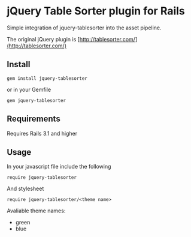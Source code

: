 jQuery Table Sorter plugin for Rails
===

Simple integration of jquery-tablesorter into the asset pipeline.

The original jQuery plugin is [http://tablesorter.com/](http://tablesorter.com/)

Install
---

`gem install jquery-tablesorter`

or in your Gemfile

`gem jquery-tablesorter`

Requirements
---

Requires Rails 3.1 and higher

Usage
---

In your javascript file include the following

`require jquery-tablesorter`

And stylesheet

`require jquery-tablesorter/<theme name>`

Avaliable theme names:

* green
* blue